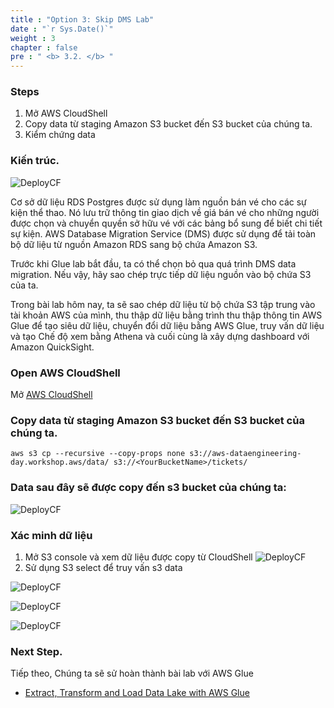 ```yaml
---
title : "Option 3: Skip DMS Lab"
date : "`r Sys.Date()`"
weight : 3
chapter : false
pre : " <b> 3.2. </b> "
---
```


### Steps
1. Mở AWS CloudShell
2. Copy data từ staging Amazon S3 bucket đến S3 bucket của chúng ta.
3. Kiểm chứng data

### Kiến trúc.
![DeployCF](/images/3.connect/81.png) 

Cơ sở dữ liệu RDS Postgres được sử dụng làm nguồn bán vé cho các sự kiện thể thao. Nó lưu trữ thông tin giao dịch về giá bán vé cho những người được chọn và chuyển quyền sở hữu vé với các bảng bổ sung để biết chi tiết sự kiện. AWS Database Migration Service (DMS) được sử dụng để tải toàn bộ dữ liệu từ nguồn Amazon RDS sang bộ chứa Amazon S3.

Trước khi Glue lab bắt đầu, ta có thể chọn bỏ qua quá trình DMS data migration. Nếu vậy, hãy sao chép trực tiếp dữ liệu nguồn vào bộ chứa S3 của ta.

Trong bài lab hôm nay, ta sẽ sao chép dữ liệu từ bộ chứa S3 tập trung vào tài khoản AWS của mình, thu thập dữ liệu bằng trình thu thập thông tin AWS Glue để tạo siêu dữ liệu, chuyển đổi dữ liệu bằng AWS Glue, truy vấn dữ liệu và tạo Chế độ xem bằng Athena và cuối cùng là xây dựng dashboard với Amazon QuickSight.

### Open AWS CloudShell

Mở [AWS CloudShell](https://console.aws.amazon.com/cloudshell/home?region=us-east-1)

### Copy data từ staging Amazon S3 bucket đến S3 bucket của chúng ta.

```
aws s3 cp --recursive --copy-props none s3://aws-dataengineering-day.workshop.aws/data/ s3://<YourBucketName>/tickets/
```

### Data sau đây sẽ được copy đến s3 bucket của chúng ta:
![DeployCF](/images/3.connect/82.jpeg) 

### Xác minh dữ liệu
1. Mở S3 console và xem dữ liệu được copy từ CloudShell
![DeployCF](/images/3.connect/822.png) 
2. Sử dụng S3 select để truy vấn s3 data

![DeployCF](/images/3.connect/83.png) 

![DeployCF](/images/3.connect/84.png) 

![DeployCF](/images/3.connect/85.png) 

### Next Step.
Tiếp theo, Chúng ta sẽ sử  hoàn thành bài lab với AWS Glue
- [Extract, Transform and Load Data Lake with AWS Glue](https://catalog.us-east-1.prod.workshops.aws/workshops/976050cc-0606-4b23-b49f-ca7b8ac4b153/en-US/600.html)